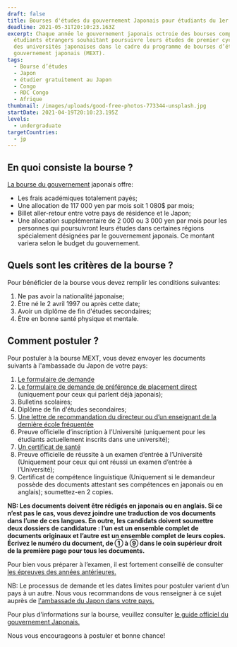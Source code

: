 ```yaml
---
draft: false
title: Bourses d'études du gouvernement Japonais pour étudiants du 1er cycle
deadline: 2021-05-31T20:10:23.163Z
excerpt: Chaque année le gouvernement japonais octroie des bourses complètes aux
  étudiants étrangers souhaitant poursuivre leurs études de premier cycle dans
  des universités japonaises dans le cadre du programme de bourses d’études du
  gouvernement japonais (MEXT).
tags:
  - Bourse d’études
  - Japon
  - étudier gratuitement au Japon
  - Congo
  - RDC Congo
  - Afrique
thumbnail: /images/uploads/good-free-photos-773344-unsplash.jpg
startDate: 2021-04-19T20:10:23.195Z
levels:
  - undergraduate
targetCountries:
  - jp
---
```

## En quoi consiste la bourse ?

[La bourse du gouvernement](https://www.studyinjapan.go.jp/en/smap-stopj-applications-undergraduate.html) japonais offre:

* Les frais académiques totalement payés;
* Une allocation de 117 000 yen par mois soit 1 080$ par mois;
* Billet aller-retour entre votre pays de résidence et le Japon;
* Une allocation supplémentaire de 2 000 ou 3 000 yen par mois pour les personnes qui poursuivront leurs études dans certaines régions spécialement désignées par le gouvernement japonais. Ce montant variera selon le budget du gouvernement.

## Quels sont les critères de la bourse ?

Pour bénéficier de la bourse vous devez remplir les conditions suivantes:

1. Ne pas avoir la nationalité japonaise;
2. Être né le 2 avril 1997 ou après cette date;
3. Avoir un diplôme de fin d'études secondaires;
4. Être en bonne santé physique et mentale.

## Comment postuler ?

Pour postuler à la bourse MEXT, vous devez envoyer les documents suivants à l'ambassade du Japon de votre pays:

1. [Le formulaire de demande](https://www.studyinjapan.go.jp/en/_mt/2021/04/Application_Undergraduate.pdf)
2. [Le formulaire de demande de préférence de placement direct](https://www.studyinjapan.go.jp/en/_mt/2021/04/2022_DirectPlacement_Undergraduate.pdf) (uniquement pour ceux qui parlent déjà japonais);
3. Bulletins scolaires;
4. Diplôme de fin d'études secondaires; 
5. <a href="https://www.studyinjapan.go.jp/en/assets/pdf/app/undergraduate/2021_SampleRecommendation.pdf" target="_blank" rel="noopener noreferrer">Une lettre de recommandation du directeur ou d’un enseignant de la dernière école fréquentée</a>
6. Preuve officielle d’inscription à l’Université (uniquement pour les étudiants actuellement inscrits dans une université);
7. [Un certificat de santé](https://www.studyinjapan.go.jp/en/_mt/2021/04/2022_HealthCertificate.pdf)
8. Preuve officielle de réussite à un examen d’entrée à l’Université (Uniquement pour ceux qui ont réussi un examen d’entrée à l’Université);
9. Certificat de compétence linguistique (Uniquement si le demandeur possède des documents attestant ses compétences en japonais ou en anglais); soumettez-en 2 copies.

**NB: Les documents doivent être rédigés en japonais ou en anglais. Si ce n’est pas le cas, vous devez joindre une traduction de vos documents dans l’une de ces langues. En outre, les candidats doivent soumettre deux dossiers de candidature : l’un est un ensemble complet de documents originaux et l’autre est un ensemble complet de leurs copies. Écrivez le numéro du document, de ① à ⑨ dans le coin supérieur droit de la première page pour tous les documents.**

Pour bien vous préparer à l’examen, il est fortement conseillé de consulter <a href="https://www.studyinjapan.go.jp/en/planning/scholarship/application/examination/index.html" target="_blank" rel="noopener noreferrer">les épreuves des années antérieures.</a>

NB: Le processus de demande et les dates limites pour postuler varient d’un pays à un autre. Nous vous recommandons de vous renseigner à ce sujet auprès de <a href="https://www.mofa.go.jp/about/emb_cons/mofaserv.html" target="_blank" rel="noopener noreferrer">l'ambassade du Japon dans votre pays.</a>

Pour plus d'informations sur la bourse, veuillez consulter [le guide officiel du gouvernement Japonais.](https://www.studyinjapan.go.jp/en/_mt/2021/04/2022_Guidelines_Undergraduate_E.pdf)

Nous vous encourageons à postuler et bonne chance!